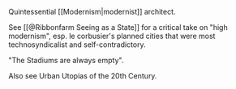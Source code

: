 Quintessential [[Modernism|modernist]] architect. 

See [[@Ribbonfarm Seeing as a State]] for a critical take on "high modernism", esp. le corbusier's planned cities that were most technosyndicalist and self-contradictory.

"The Stadiums are always empty".

Also see Urban Utopias of the 20th Century.

